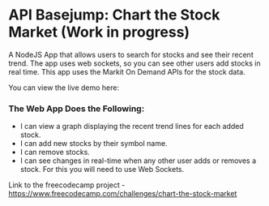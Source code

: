 # API Basejump: Chart the Stock Market (Work in progress)

A NodeJS App that allows users to search for stocks and see their recent trend. The app uses web sockets, so you can see other users add stocks in real time. This app uses the Markit On Demand APIs for the stock data.

You can view the live demo here:

### The Web App Does the Following:
* I can view a graph displaying the recent trend lines for each added stock.
* I can add new stocks by their symbol name.
* I can remove stocks.
* I can see changes in real-time when any other user adds or removes a stock. For this you will need to use Web Sockets.

Link to the freecodecamp project - https://www.freecodecamp.com/challenges/chart-the-stock-market
